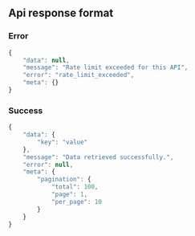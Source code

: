 ## Api response format


### Error 
```javascript
{
    "data": null,
    "message": "Rate limit exceeded for this API",
    "error": "rate_limit_exceeded",
    "meta": {}
}
```

### Success
```javascript
{
    "data": {
        "key": "value"
    },
    "message": "Data retrieved successfully.",
    "error": null,
    "meta": {
        "pagination": {
            "total": 100,
            "page": 1,
            "per_page": 10
        }
    }
}
```